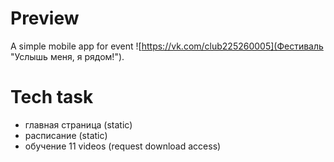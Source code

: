 # Preview
A simple mobile app for event ![https://vk.com/club225260005](Фестиваль "Услышь меня, я рядом!").

# Tech task
- главная страница (static)
- расписание (static)
- обучение 11 videos (request download access) 
